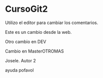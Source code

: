 # CursoGit2

Utilizo el editor para cambiar los comentarios.

Este es un cambio desde la web.

Otro cambio en DEV

Cambio en MasterOTROMAS

Josele. Autor 2

ayuda pofavol
